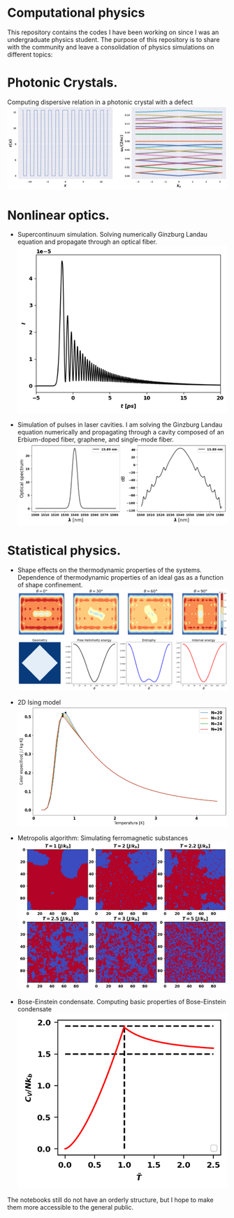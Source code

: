 # Computational physics
This repository contains the codes I have been working on since I was an undergraduate physics student. The purpose of this repository is to share with the community and leave a consolidation of physics simulations on different topics:

# Photonic Crystals.
Computing dispersive relation in a photonic crystal with a defect
![defect](https://github.com/EstebanM-98/University_codes/blob/main/Images/defect.png)


# Nonlinear optics.

- Supercontinuum simulation.
Solving numerically Ginzburg Landau equation and propagate through an optical fiber.
![pulse](https://github.com/EstebanM-98/University_codes/blob/main/Images/pulse_fiber.png)

- Simulation of pulses in laser cavities.
I am solving the Ginzburg Landau equation numerically and propagating through a cavity composed of an Erbium-doped fiber, graphene, and single-mode fiber.
![laser](https://github.com/EstebanM-98/University_codes/blob/main/Images/dual.png)

# Statistical physics.

- Shape effects on the thermodynamic properties of the systems.
Dependence of thermodynamic properties of an ideal gas as a function of shape confinement.
![density](https://github.com/EstebanM-98/University_codes/blob/main/Images/rotation.png)
![thermodynamic properties](https://github.com/EstebanM-98/University_codes/blob/main/Images/square_rotat.png)

- 2D Ising model
![heat_capacity_ferro](https://github.com/EstebanM-98/University_codes/blob/main/Images/Heat_capacity_ferro.png)

- Metropolis algorithm: Simulating ferromagnetic substances
![snapshots](https://github.com/EstebanM-98/University_codes/blob/main/Images/snapshots.png)
  
  
- Bose-Einstein condensate.
Computing basic properties of Bose-Einstein condensate
![bose](https://github.com/EstebanM-98/University_codes/blob/main/Images/heat_capacity.png)



The notebooks still do not have an orderly structure, but I hope to make them more accessible to the general public.

